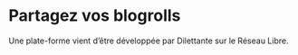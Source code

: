 # Partagez vos blogrolls

Une plate-forme vient d’être développée par Dilettante sur le Réseau Libre.